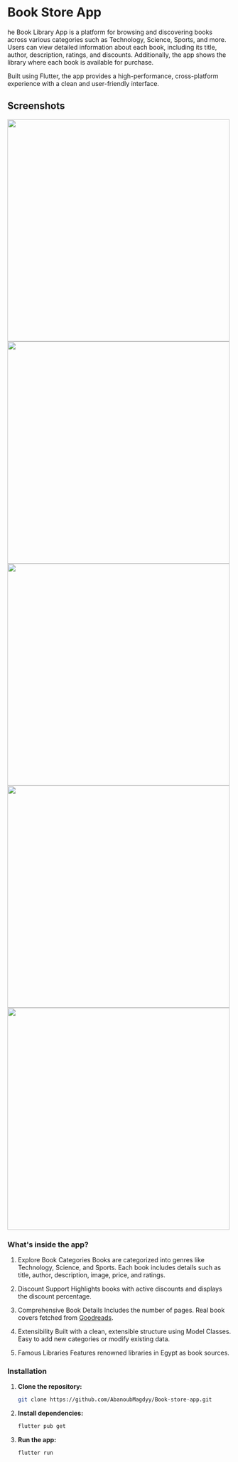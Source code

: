 # Book Store App
he Book Library App is a platform for browsing and discovering books across various categories such as Technology, Science, Sports, and more. Users can view detailed information about each book, including its title, author, description, ratings, and discounts. Additionally, the app shows the library where each book is available for purchase.

Built using Flutter, the app provides a high-performance, cross-platform experience with a clean and user-friendly interface.

## Screenshots
<img src="https://github.com/user-attachments/assets/68a25f42-93a4-4457-95f8-fc17808632f7"  height="500"/>  
<img src="https://github.com/user-attachments/assets/48b96932-e154-42aa-80f6-bf9bf8c3f900"  height="500"/>  
<img src="https://github.com/user-attachments/assets/06f6ab93-c282-4d2e-9daa-2943211a7e44" height="500"/>  
<img src="https://github.com/user-attachments/assets/087643d9-4fb0-4c34-85d9-6498d2ce998e"  height="500"/>  
<img src="https://github.com/user-attachments/assets/a5c1f879-40b5-435d-b9ed-fc91646022f8"  height="500"/>  

### What's inside the app?

1. Explore Book Categories
Books are categorized into genres like Technology, Science, and Sports.
Each book includes details such as title, author, description, image, price, and ratings.
2. Discount Support
Highlights books with active discounts and displays the discount percentage.
3. Comprehensive Book Details
Includes the number of pages.
Real book covers fetched from [Goodreads](https://www.goodreads.com/).


5. Extensibility
Built with a clean, extensible structure using Model Classes.
Easy to add new categories or modify existing data.
6. Famous Libraries
Features renowned libraries in Egypt as book sources.


### Installation

1. **Clone the repository:**

    ```bash
    git clone https://github.com/AbanoubMagdyy/Book-store-app.git
    ```

2. **Install dependencies:**

    ```bash
    flutter pub get
    ```

3. **Run the app:**

    ```bash
    flutter run
    ```
